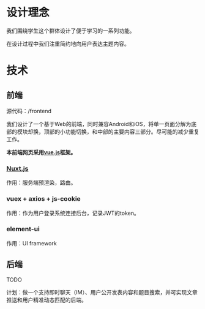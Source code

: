 <!--
 * @Date: 2020-04-16 09:28:07
 * @LastEditors: QiuJhao
 * @LastEditTime: 2020-04-16 09:52:37
 -->

# 设计理念

我们围绕学生这个群体设计了便于学习的一系列功能。

在设计过程中我们注重简约地向用户表达主题内容。

# 技术

## 前端

源代码：/frontend

我们设计了一个基于Web的前端，同时兼容Android和iOS，将单一页面分解为底部的模块却换，顶部的小功能切换，和中部的主要内容三部分。尽可能的减少重复工作。

**本前端网页采用[vue.js](https://cn.vuejs.org/)框架。**

### [Nuxt.js](https://nuxtjs.org/)

作用：服务端预渲染，路由。

### vuex + axios + js-cookie

作用：作为用户登录系统连接后台，记录JWT的token。

### element-ui

作用：UI framework

## 后端

TODO

计划：做一个支持即时聊天（IM）、用户公开发表内容和题目搜索，并可实现文章推送和用户精准动态匹配的后端。